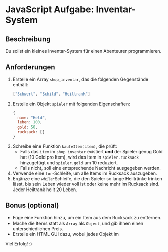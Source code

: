 # JavaScript Aufgabe: Inventar-System

## Beschreibung
Du sollst ein kleines Inventar-System für einen Abenteurer programmieren.

## Anforderungen

1. Erstelle ein Array `shop_inventar`, das die folgenden Gegenstände enthält:
   ```javascript
   ["Schwert", "Schild", "Heiltrank"]
   ```
2. Erstelle ein Objekt `spieler` mit folgenden Eigenschaften:
   ```javascript
   {
     name: "Held",
     leben: 100,
     gold: 50,
     rucksack: []
   }
   ```
3. Schreibe eine Funktion `kaufeItem(item)`, die prüft:
   - Falls das `item` im `shop_inventar` existiert **und** der Spieler genug Gold hat (10 Gold pro Item), wird das Item in `spieler.rucksack` hinzugefügt und `spieler.gold` um 10 reduziert.
   - Falls nicht, soll eine entsprechende Nachricht ausgegeben werden.
4. Verwende eine `for`-Schleife, um alle Items im Rucksack auszugeben.
5. Ergänze eine `while`-Schleife, die den Spieler so lange Heiltränke trinken lässt, bis sein Leben wieder voll ist oder keine mehr im Rucksack sind. Jeder Heiltrank heilt 20 Leben.

## Bonus (optional)
- Füge eine Funktion hinzu, um ein Item aus dem Rucksack zu entfernen.
- Mache die Items statt als `Array` als `Object`, und gib ihnen einen unterschiedlichen Preis.
- Erstelle ein HTML GUI dazu, wobei jedes Objekt im 

Viel Erfolg! :)

